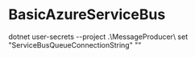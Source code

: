 # BasicAzureServiceBus

dotnet user-secrets --project .\MessageProducer\ set "ServiceBusQueueConnectionString" "<some-connection>"